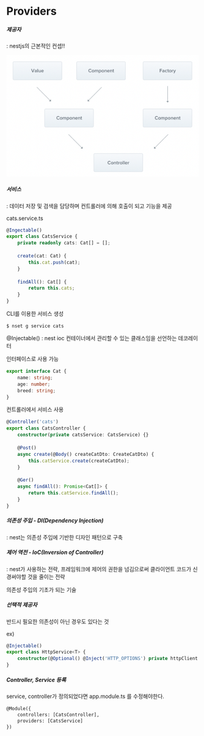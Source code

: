 # Providers

##### 제공자

: nestjs의 근본적인 컨셉!!

<img src="./Providers_img.png" alt="Controller_img" />



##### 서비스

: 데이터 저장 및 검색을 담당하며 컨트롤러에 의해 호출이 되고 기능을 제공

cats.service.ts

```typescript
@Ingectable()
export class CatsService {
	private readonly cats: Cat[] = [];
	
	create(cat: Cat) {
		this.cat.push(cat);
	}
	
	findAll(): Cat[] {
		return this.cats;
	}
}
```

CLI를 이용한 서비스 생성

```
$ nset g service cats
```

@Injectable() : nest ioc 컨테이너에서 관리할 수 있는 클래스임을 선언하는 데코레이터

인터페이스로 사용 가능

```typescript
export interface Cat {
	name: string;
	age: number;
	breed: string;
}
```

컨트롤러에서 서비스 사용

```typescript
@Controller('cats')
export class CatsController {
	constructor(private catsService: CatsService) {}
	
	@Post()
	async create(@Body() createCatDto: CreateCatDto) {
		this.catService.create(createCatDto);
	}
	
	@Ger()
	async findAll(): Promise<Cat[]> {
		return this.catService.findAll();
	}
}
```



##### 의존성 주입 - DI(Dependency Injection)

: nest는 의존성 주입에 기반한 디자인 패턴으로 구축



##### 제어 역전 - IoC(Inversion of Controller)

: nest가 사용하는 전략, 프레임워크에 제어의 권한을 넘김으로써 클라이언트 코드가 신경써야할 것을 줄이는 전략

의존성 주입의 기초가 되는 기술



##### 선택적 제공자

반드시 필요한 의존성이 아닌 경우도 있다는 것

ex)

```typescript
@Injectable()
export class HttpService<T> {
	constructor(@Optional() @Inject('HTTP_OPTIONS') private httpClient: T) {}
}
```



##### Controller, Service 등록

service, controller가 정의되었다면 app.module.ts 를 수정해야한다.

```
@Module({
	controllers: [CatsController],
	providers: [CatsService]
})
```

